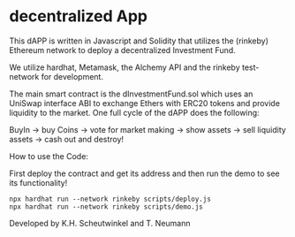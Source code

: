 # decentralized App

This dAPP is written in Javascript and Solidity that utilizes the (rinkeby) Ethereum network to deploy a decentralized
Investment Fund.

We utilize hardhat, Metamask, the Alchemy API and the rinkeby test-network for development.

The main smart contract is the dInvestmentFund.sol which uses an UniSwap interface ABI to exchange Ethers with ERC20
tokens and provide liquidity to the market. One full cycle of the dAPP does the following:

BuyIn -> buy Coins -> vote for market making -> show assets -> sell liquidity assets -> cash out and destroy!

How to use the Code:

First deploy the contract and get its address and then run the demo to see its functionality!

```shell
npx hardhat run --network rinkeby scripts/deploy.js
npx hardhat run --network rinkeby scripts/demo.js
```

Developed by K.H. Scheutwinkel and T. Neumann

